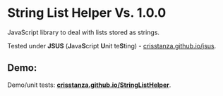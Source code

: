 # String List Helper Vs. 1.0.0

JavaScript library to deal with lists stored as strings.

Tested under <b>JSUS</b> (<b>J</b>ava<b>S</b>cript <b>U</b>nit te<b>S</b>ting) - <a href="http://crisstanza.github.io/jsus/" target="_blank">crisstanza.github.io/jsus</a>.



## Demo:

Demo/unit tests: <a href="http://crisstanza.github.io/StringListHelper/" target="_blank"><b>crisstanza.github.io/StringListHelper</b></a>.
